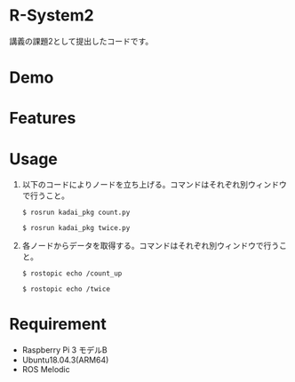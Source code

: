 # R-System2
講義の課題2として提出したコードです。

# Demo

# Features

# Usage
1. 以下のコードによりノードを立ち上げる。コマンドはそれぞれ別ウィンドウで行うこと。
    ```
    $ rosrun kadai_pkg count.py
    ```
    ```
    $ rosrun kadai_pkg twice.py
    ```
2. 各ノードからデータを取得する。コマンドはそれぞれ別ウィンドウで行うこと。
    ```
    $ rostopic echo /count_up
    ```
    ```
    $ rostopic echo /twice
    ```

# Requirement
- Raspberry Pi 3 モデルB
- Ubuntu18.04.3(ARM64)
- ROS Melodic
